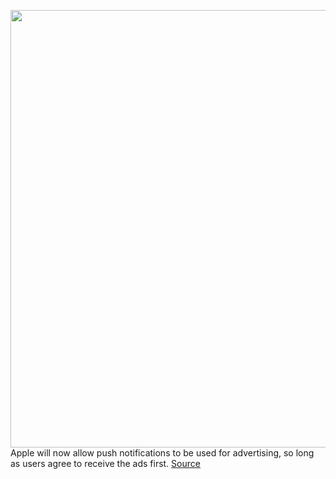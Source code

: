 <img src='https://cdn.vox-cdn.com/thumbor/JJofFE6H8e0iAyWPI2jUQ87BcDU=/0x0:2040x1360/1200x800/filters:focal(857x517:1183x843)/cdn.vox-cdn.com/uploads/chorus_image/image/66439274/jbareham_171030_2099_A_0110.0.jpg' width='700px' /><br/>
Apple will now allow push notifications to be used for advertising, so long as users agree to receive the ads first.
<a href='https://www.theverge.com/2020/3/4/21165087/ios-apple-push-notification-advertising-marketing-now-allowed-app-store'> Source <a/>